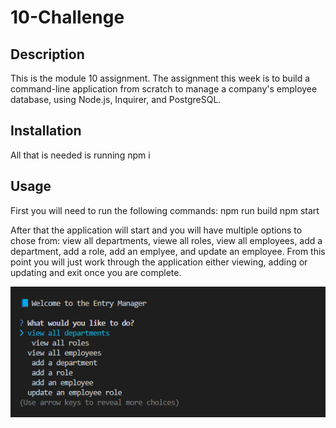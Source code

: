 # 10-Challenge

## Description

This is the module 10 assignment. The assignment this week is to build a command-line application from scratch to manage a company's employee database, using Node.js, Inquirer, and PostgreSQL.

## Installation

All that is needed is running npm i

## Usage

First you will need to run the following commands:
npm run build
npm start

After that the application will start and you will have multiple options to chose from: view all departments, viewe all roles, view all employees, add a department, add a role, add an emplyee, and update an employee. From this point you will just work through the application either viewing, adding or updating and exit once you are complete.


![Screenshot of the application](./Employee_Tracker/challenge-10-app-screen-shot.png)

